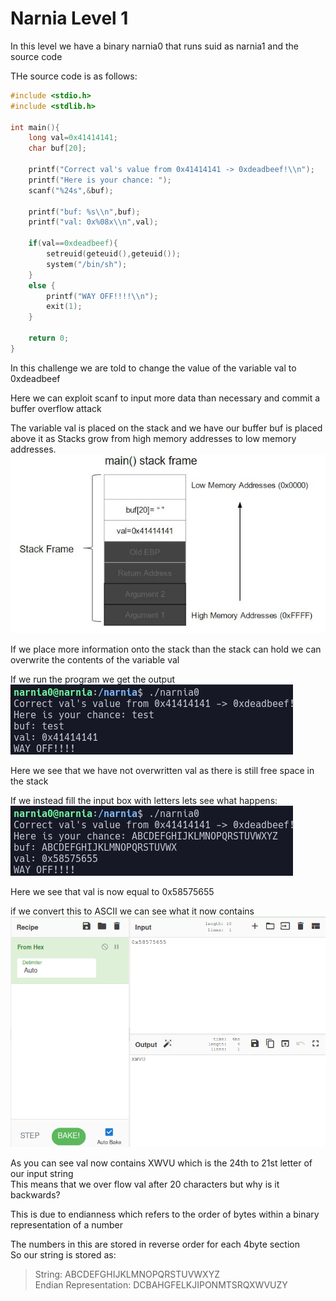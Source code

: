 # Narnia Level 1  
  
In this level we have a binary narnia0 that runs suid as narnia1 and the source code  
  
THe source code is as follows:  
```c  
#include <stdio.h>  
#include <stdlib.h>  
  
int main(){  
    long val=0x41414141;  
    char buf[20];  
  
    printf("Correct val's value from 0x41414141 -> 0xdeadbeef!\\n");  
    printf("Here is your chance: ");  
    scanf("%24s",&buf);  
  
    printf("buf: %s\\n",buf);  
    printf("val: 0x%08x\\n",val);  
  
    if(val==0xdeadbeef){  
        setreuid(geteuid(),geteuid());  
        system("/bin/sh");  
    }  
    else {  
        printf("WAY OFF!!!!\\n");  
        exit(1);  
    }  
  
    return 0;  
}  
```  
In this challenge we are told to change the value of the variable val to 0xdeadbeef  
  
Here we can exploit scanf to input more data than necessary and commit a buffer overflow attack  
  
The variable val is placed on the stack and we have our buffer buf is placed above it as Stacks grow from high memory addresses to low memory addresses. ![956e4133.png](../src/956e4133.png)  
  
If we place more information onto the stack than the stack can hold we can overwrite the contents of the variable val  
  
If we run the program we get the output  
![03300bec.png](../src/03300bec.png)  
  
Here we see that we have not overwritten val as there is still free space in the stack  
  
If we instead fill the input box with letters lets see what happens:  
![740561a8.png](../src/740561a8.png)  
  
Here we see that val is now equal to 0x58575655  
  
if we convert this to ASCII we can see what it now contains  
![ed6190ce.png](../src/ed6190ce.png)  
  
As you can see val now contains XWVU which is the 24th to 21st letter of our input string  
This means that we over flow val after 20 characters but why is it backwards?  
  
This is due to endianness which refers to the order of bytes within a binary representation of a number  
  
The numbers in this are stored in reverse order for each 4byte section  
So our string is stored as:  
> String: ABCDEFGHIJKLMNOPQRSTUVWXYZ  
> Endian Representation: DCBAHGFELKJIPONMTSRQXWVUZY  
  

